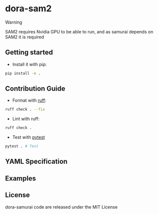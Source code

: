 # dora-sam2

> [!WARNING]  
> SAM2 requires Nvidia GPU to be able to run, and as samurai depends on SAM2 it is required

## Getting started

- Install it with pip:

```bash
pip install -e .
```

## Contribution Guide

- Format with [ruff](https://docs.astral.sh/ruff/):

```bash
ruff check . --fix
```

- Lint with ruff:

```bash
ruff check .
```

- Test with [pytest](https://github.com/pytest-dev/pytest)

```bash
pytest . # Test
```

## YAML Specification

## Examples

## License

dora-samurai code are released under the MIT License
